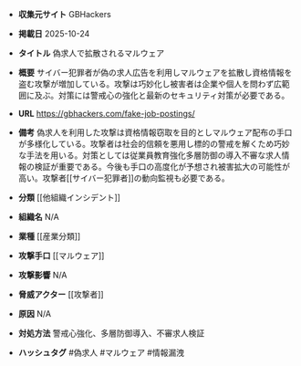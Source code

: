 - **収集元サイト**
GBHackers

- **掲載日**
2025-10-24

- **タイトル**
偽求人で拡散されるマルウェア

- **概要**
サイバー犯罪者が偽の求人広告を利用しマルウェアを拡散し資格情報を盗む攻撃が増加している。攻撃は巧妙化し被害者は企業や個人を問わず広範囲に及ぶ。対策には警戒心の強化と最新のセキュリティ対策が必要である。

- **URL**
https://gbhackers.com/fake-job-postings/

- **備考**
偽求人を利用した攻撃は資格情報窃取を目的としマルウェア配布の手口が多様化している。攻撃者は社会的信頼を悪用し標的の警戒を解くため巧妙な手法を用いる。対策としては従業員教育強化多層防御の導入不審な求人情報の検証が重要である。今後も手口の高度化が予想され被害拡大の可能性が高い。攻撃者[[サイバー犯罪者]]の動向監視も必要である。

- **分類**
[[他組織インシデント]]

- **組織名**
N/A

- **業種**
[[産業分類]]

- **攻撃手口**
[[マルウェア]]

- **攻撃影響**
N/A

- **脅威アクター**
[[攻撃者]]

- **原因**
N/A

- **対処方法**
警戒心強化、多層防御導入、不審求人検証

- **ハッシュタグ**
#偽求人 #マルウェア #情報漏洩
